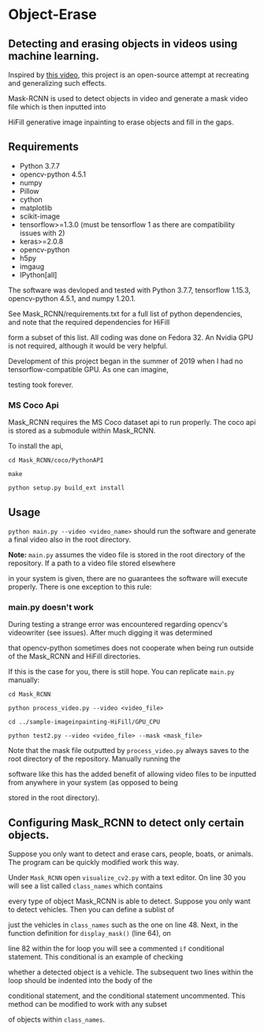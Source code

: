 # Object-Erase
## Detecting and erasing objects in videos using machine learning.

Inspired by [this video](https://www.youtube.com/watch?v=U7LudBS3bS4), this project is an open-source attempt at recreating and generalizing such effects. 

Mask-RCNN is used to detect objects in video and generate a mask video file which is then inputted into

HiFill generative image inpainting to erase objects and fill in the gaps.

## Requirements

- Python 3.7.7
- opencv-python 4.5.1
- numpy
- Pillow
- cython
- matplotlib
- scikit-image
- tensorflow>=1.3.0 (must be tensorflow 1 as there are compatibility issues with 2)
- keras>=2.0.8
- opencv-python
- h5py
- imgaug
- IPython[all]


The software was devloped and tested with Python 3.7.7, tensorflow 1.15.3, opencv-python 4.5.1, and numpy 1.20.1. 

See Mask_RCNN/requirements.txt for a full list of python dependencies, and note that the required dependencies for HiFill 

form a subset of this list. All coding was done on Fedora 32. An Nvidia GPU 
is not required, although it would be very helpful. 

Development of this project began in the summer of 2019 when I had no 
tensorflow-compatible GPU. As one can imagine, 

testing took forever.

### MS Coco Api

Mask_RCNN requires the MS Coco dataset api to run properly. The coco api is stored as a submodule within Mask_RCNN. 

To install the api,

`cd Mask_RCNN/coco/PythonAPI`

`make`

`python setup.py build_ext install`

## Usage

`python main.py --video <video_name>`  should run the software and generate a final video also in the root directory. 

**Note:** `main.py` assumes the video file is stored in the root directory of the repository. If a path to a video file stored elsewhere

in your system is given, there are no guarantees the software will execute properly. There is one exception to this rule:


### main.py doesn't work

During testing a strange error was encountered regarding opencv's videowriter (see issues). After much digging it was determined

that opencv-python sometimes does not cooperate when being run outside of the Mask_RCNN and HiFill directories. 

If this is the case for you, there is still hope. You can replicate `main.py` manually:


`cd Mask_RCNN`

`python process_video.py --video <video_file>`

`cd ../sample-imageinpainting-HiFill/GPU_CPU`

`python test2.py --video <video_file> --mask <mask_file>`

Note that the mask file outputted by `process_video.py` always saves to the root directory of the repository. 
Manually running the 

software like this has the added benefit of allowing video files to be inputted from anywhere 
in your system (as opposed to being 

stored in the root directory).

## Configuring Mask_RCNN to detect only certain objects.

Suppose you only want to detect and erase cars, people, boats, or animals. The program can be quickly modified work this way.

Under `Mask_RCNN` open `visualize_cv2.py` with a text editor. On line 30 you will see a list called `class_names` which contains 

every type of object Mask_RCNN is able to detect. Suppose you only want to detect vehicles. Then you can define a sublist of 

just the vehicles in `class_names` such as the one on line 48. Next, in the function definition for `display_mask()` (line 64), on

line 82 within the for loop you will see a commented `if` conditional statement. This conditional is an example of checking

whether a detected object is a vehicle. The subsequent two lines within the loop should be indented into the body of the 

conditional statement, and the conditional statement uncommented. This method can be modified to work with any subset 

of objects within `class_names`. 

